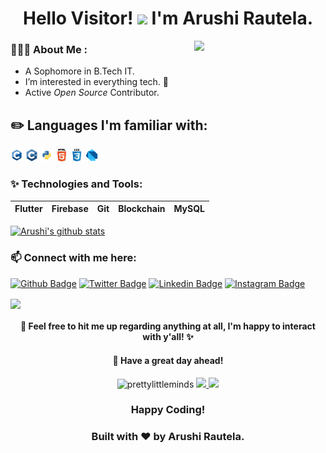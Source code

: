 <h1 align="center">Hello Visitor! <img height="40" src="https://github.com/TheDudeThatCode/TheDudeThatCode/blob/master/Assets/Hi.gif"> I'm Arushi Rautela. </h1>

<img align='right' src='https://c.tenor.com/G452IB4_oCIAAAAi/animation-anime.gif' width='210"'>

<h3 align="left">👩🏻‍💻 About Me :</h3>

- A Sophomore in B.Tech IT.
- I’m interested in everything tech. 👀 
- Active _Open Source_ Contributor. 

## ✏️ Languages I'm familiar with:

<code><img height="20" src="https://raw.githubusercontent.com/github/explore/80688e429a7d4ef2fca1e82350fe8e3517d3494d/topics/c/c.png"></code>
<code><img height="20" src="https://raw.githubusercontent.com/github/explore/80688e429a7d4ef2fca1e82350fe8e3517d3494d/topics/cpp/cpp.png"></code>
<code><img height="20" src="https://raw.githubusercontent.com/github/explore/80688e429a7d4ef2fca1e82350fe8e3517d3494d/topics/python/python.png"></code>
<code><img height="20" src="https://raw.githubusercontent.com/github/explore/80688e429a7d4ef2fca1e82350fe8e3517d3494d/topics/html/html.png"></code>
<code><img height="20" src="https://raw.githubusercontent.com/github/explore/5c058a388828bb5fde0bcafd4bc867b5bb3f26f3/topics/css/css.png"></code>
<code><img height="20" src="https://raw.githubusercontent.com/github/explore/80688e429a7d4ef2fca1e82350fe8e3517d3494d/topics/dart/dart.png"></code>

### ✨ Technologies and Tools: 

Flutter | Firebase | Git | Blockchain | MySQL
--------|----------|-----|------------|------

<a href="https://github.com/prettylittleminds">
<img align="center" src="https://github-readme-stats.vercel.app/api?username=prettylittleminds&show_icons=true&theme=dark&line_height=27" alt="Arushi's github stats"/>
</a>
<br>

### 📫 Connect with me here:

[![Github Badge](https://img.shields.io/badge/Follow-blue?style=social&logo=Github&link=https://github.com/prettylittleminds)](https://github.com/prettylittleminds) 
[![Twitter Badge](http://img.shields.io/badge/-@dathustlingchic-1ca0f1?style=social&logo=twitter&logoColor=blue&link=https://twitter.com/dathustlingchic)](https://twitter.com/dathustlingchic) 
[![Linkedin Badge](https://img.shields.io/badge/-Arushi%20Rautela-blue?style=social&logo=Linkedin&logoColor=blue&link=https://www.linkedin.com/in/arushirautela/)](https://www.linkedin.com/in/arushirautela/) 
[![Instagram Badge](https://img.shields.io/badge/hapikid_-blue?style=social&logo=Instagram&link=https://www.instagram.com/hapikid_?igshid=k8l41dsudxvo)](https://www.instagram.com/hapikid_?igshid=k8l41dsudxvo) 


<img align='center' src='https://c.tenor.com/5W-eHdEn3JIAAAAi/miracle-nikki-phone.gif' width='170"'>

<h4 align="center">💬 Feel free to hit me up regarding anything at all, I'm happy to interact with y'all! ✨
<h4 align="center">🌈 Have a great day ahead!</h4>

<p align="center">
  <img src="https://komarev.com/ghpvc/?username=prettylittleminds" alt="prettylittleminds"/>
<a href=https://github.com/DSC-Banasthali-Vidyapith>
   <img src=https://img.shields.io/badge/DSCBanasthaliVidyapith-TeamMember-brightgreen>
</a>
<a href=https://github.com/girlscriptindia>
   <img src=https://img.shields.io/badge/GirlScriptFoundation-Contributor-orange>
</a>
</p>
<div align="center">
 <h3> Happy Coding! </h3>
 <h3> Built with ❤️ by Arushi Rautela. </h3>
 </div>

